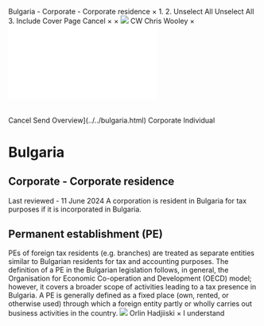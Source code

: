 Bulgaria - Corporate - Corporate residence
×
1.
2.
Unselect All
Unselect All
3.
Include Cover Page
Cancel
×
×
![](../../-/media/world-wide-tax-summaries/attachments/global---chris-wooley.ashx%3Frev=ac5e5f3223b34096b1afc2a6009c7320&revision=ac5e5f32-23b3-4096-b1af-c2a6009c7320&hash=859B7ADC84DC2CBEC9760E9E6EE7DE6D0A8BFCDF)
CW
Chris Wooley
×
![](corporate-residence.html)
######
Cancel
Send
Overview](../../bulgaria.html)
Corporate
Individual
# Bulgaria
## Corporate - Corporate residence
Last reviewed - 11 June 2024
A corporation is resident in Bulgaria for tax purposes if it is incorporated in Bulgaria.
## Permanent establishment (PE)
PEs of foreign tax residents (e.g. branches) are treated as separate entities similar to Bulgarian residents for tax and accounting purposes.
The definition of a PE in the Bulgarian legislation follows, in general, the Organisation for Economic Co-operation and Development (OECD) model; however, it covers a broader scope of activities leading to a tax presence in Bulgaria. A PE is generally defined as a fixed place (own, rented, or otherwise used) through which a foreign entity partly or wholly carries out business activities in the country.
![](../../-/media/world-wide-tax-summaries/attachments/bulgaria---orlin_hadjiiski.ashx%3Frev=199a8a17860c40349a5e20b32663b96d&revision=199a8a17-860c-4034-9a5e-20b32663b96d&hash=E18A5580D7214AFA014DE48DDD78B977192C53A5)
Orlin Hadjiiski
×
I understand